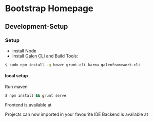 # Bootstrap Homepage

## Development-Setup

### Setup

* Install Node
* Install [Galen CLI](https://www.npmjs.com/package/galenframework-cli) and Build Tools:
```bash
$ sudo npm install -g bower grunt-cli karma galenframework-cli
```


#### local setup


Run maven

```bash
$ npm install && grunt serve
```
Frontend is available at [](http://localhost:9000) 

Projects can now imported in your favourite IDE
Backend is available at [](http://localhost:9080) 